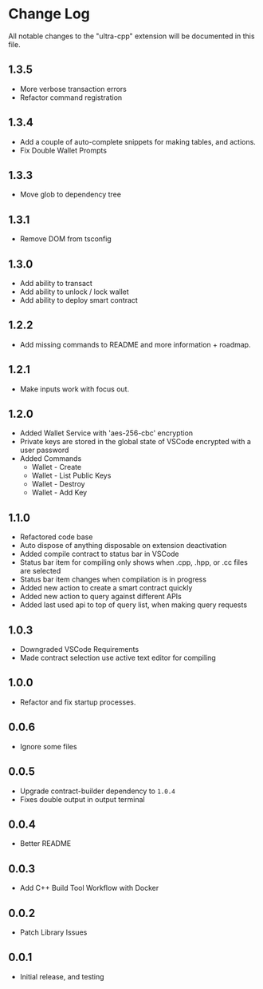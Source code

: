 # Change Log

All notable changes to the "ultra-cpp" extension will be documented in this file.

## 1.3.5

- More verbose transaction errors
- Refactor command registration

## 1.3.4

- Add a couple of auto-complete snippets for making tables, and actions.
- Fix Double Wallet Prompts

## 1.3.3

- Move glob to dependency tree

## 1.3.1

- Remove DOM from tsconfig

## 1.3.0

- Add ability to transact
- Add ability to unlock / lock wallet
- Add ability to deploy smart contract

## 1.2.2

- Add missing commands to README and more information + roadmap.

## 1.2.1

- Make inputs work with focus out.

## 1.2.0

- Added Wallet Service with 'aes-256-cbc' encryption
- Private keys are stored in the global state of VSCode encrypted with a user password
- Added Commands
  - Wallet - Create
  - Wallet - List Public Keys
  - Wallet - Destroy
  - Wallet - Add Key

## 1.1.0

- Refactored code base
- Auto dispose of anything disposable on extension deactivation
- Added compile contract to status bar in VSCode
- Status bar item for compiling only shows when .cpp, .hpp, or .cc files are selected
- Status bar item changes when compilation is in progress
- Added new action to create a smart contract quickly
- Added new action to query against different APIs
- Added last used api to top of query list, when making query requests

## 1.0.3

- Downgraded VSCode Requirements
- Made contract selection use active text editor for compiling

## 1.0.0

- Refactor and fix startup processes.

## 0.0.6

- Ignore some files

## 0.0.5

- Upgrade contract-builder dependency to `1.0.4`
- Fixes double output in output terminal

## 0.0.4

- Better README

## 0.0.3

- Add C++ Build Tool Workflow with Docker

## 0.0.2

- Patch Library Issues

## 0.0.1

- Initial release, and testing